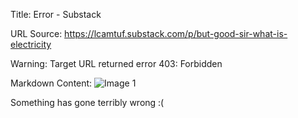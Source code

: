 Title: Error - Substack

URL Source: https://lcamtuf.substack.com/p/but-good-sir-what-is-electricity

Warning: Target URL returned error 403: Forbidden

Markdown Content:
![Image 1](blob:https://lcamtuf.substack.com/a6c5feae01b9485dd5c9e5265c7f18ee)

Something has gone terribly wrong :(
